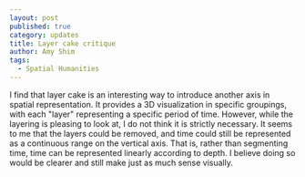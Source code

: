 ```yaml
---
layout: post
published: true
category: updates
title: Layer cake critique
author: Amy Shim
tags:
  - Spatial Humanities
---
```

I find that layer cake is an interesting way to introduce another axis in spatial representation. It provides a 3D visualization in specific groupings, with each "layer" representing a specific period of time. However, while the layering is pleasing to look at, I do not think it is strictly necessary. It seems to me that the layers could be removed, and time could still be represented as a continuous range on the vertical axis. That is, rather than segmenting time, time can be represented linearly according to depth. I believe doing so would be clearer and still make just as much sense visually.
